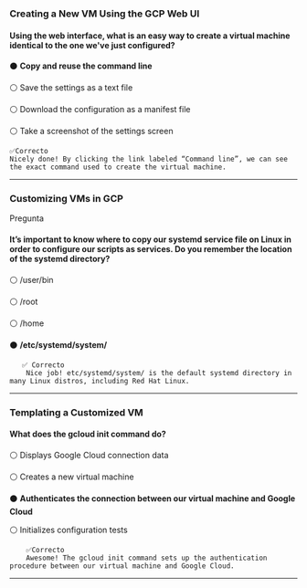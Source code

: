 
### Creating a New VM Using the GCP Web UI
#### Using the web interface, what is an easy way to create a virtual machine identical to the one we've just configured?


⚫ **Copy and reuse the command line**


⚪ Save the settings as a text file


⚪ Download the configuration as a manifest file


⚪ Take a screenshot of the settings screen

    ✅Correcto
    Nicely done! By clicking the link labeled “Command line”, we can see the exact command used to create the virtual machine.

---

### Customizing VMs in GCP

Pregunta

#### It’s important to know where to copy our systemd service file on Linux in order to configure our scripts as services. Do you remember the location of the systemd directory?


⚪ /user/bin


⚪ /root


⚪ /home


⚫ **/etc/systemd/system/**

       ✅ Correcto
        Nice job! etc/systemd/system/ is the default systemd directory in many Linux distros, including Red Hat Linux.
        
--- 
### Templating a Customized VM

#### What does the gcloud init command do?


⚪ Displays Google Cloud connection data


⚪ Creates a new virtual machine


⚫ **Authenticates the connection between our virtual machine and Google Cloud**


⚪ Initializes configuration tests

        ✅Correcto
        Awesome! The gcloud init command sets up the authentication procedure between our virtual machine and Google Cloud.
        
 ----
 


